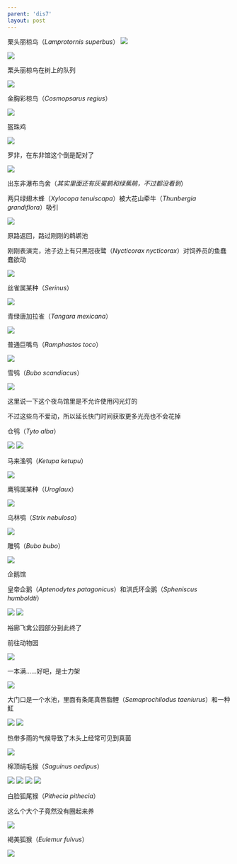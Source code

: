 ```yaml
---
parent: 'dis7'
layout: post
---
```

栗头丽椋鸟（<i>Lamprotornis superbus</i>）
<img class='disc' src='https://lykoseremos.github.io/gmalb-01/dis7/154.jpg'>

<img class='disc' src='https://lykoseremos.github.io/gmalb-01/dis7/159.jpg'>

栗头丽椋鸟在树上的队列

<img class='disc' src='https://lykoseremos.github.io/gmalb-01/dis7/157.jpg'>

金胸彩椋鸟（<i>Cosmopsarus regius</i>）

<img class='disc' src='https://lykoseremos.github.io/gmalb-01/dis7/155.jpg'>

盔珠鸡

<img class='disc' src='https://lykoseremos.github.io/gmalb-01/dis7/156.jpg'>

罗非，在东非馆这个倒是配对了

<img class='disc' src='https://lykoseremos.github.io/gmalb-01/dis7/158.jpg'>

出东非瀑布鸟舍（<i>其实里面还有灰冕鹤和绿蕉鹃，不过都没看到</i>）

两只绿翅木蜂（<i>Xylocopa tenuiscapa</i>）被大花山牵牛（<i>Thunbergia grandiflora</i>）吸引

<img class='disc' src='https://lykoseremos.github.io/gmalb-01/dis7/160.jpg'>

原路返回，路过刚刚的鹈鹕池

刚刚表演完，池子边上有只黑冠夜鹭（<i>Nycticorax nycticorax</i>）对饲养员的鱼蠢蠢欲动

<img class='disc' src='https://lykoseremos.github.io/gmalb-01/dis7/161.jpg'>

丝雀属某种（<i>Serinus</i>）

<img class='disc' src='https://lykoseremos.github.io/gmalb-01/dis7/162.jpg'>

青绿唐加拉雀（<i>Tangara mexicana</i>）

<img class='disc' src='https://lykoseremos.github.io/gmalb-01/dis7/163.jpg'>

普通巨嘴鸟（<i>Ramphastos toco</i>）

<img class='disc' src='https://lykoseremos.github.io/gmalb-01/dis7/164.jpg'>

雪鸮（<i>Bubo scandiacus</i>）

<img class='disc' src='https://lykoseremos.github.io/gmalb-01/dis7/165.jpg'>

这里说一下这个夜鸟馆里是不允许使用闪光灯的

不过这些鸟不爱动，所以延长快门时间获取更多光亮也不会花掉

仓鸮（<i>Tyto alba</i>）

<img class='disc' src='https://lykoseremos.github.io/gmalb-01/dis7/166.jpg'>

<img class='disc' src='https://lykoseremos.github.io/gmalb-01/dis7/167.jpg'>

马来渔鸮（<i>Ketupa ketupu</i>）

<img class='disc' src='https://lykoseremos.github.io/gmalb-01/dis7/168.jpg'>

鹰鸮属某种（<i>Uroglaux</i>）

<img class='disc' src='https://lykoseremos.github.io/gmalb-01/dis7/169.jpg'>

乌林鸮（<i>Strix nebulosa</i>）

<img class='disc' src='https://lykoseremos.github.io/gmalb-01/dis7/170.jpg'>

雕鸮（<i>Bubo bubo</i>）

<img class='disc' src='https://lykoseremos.github.io/gmalb-01/dis7/171.jpg'>

企鹅馆

皇帝企鹅（<i>Aptenodytes patagonicus</i>）和洪氏环企鹅（<i>Spheniscus humboldti</i>）

<img class='disc' src='https://lykoseremos.github.io/gmalb-01/dis7/172.jpg'>

<img class='disc' src='https://lykoseremos.github.io/gmalb-01/dis7/173.jpg'>

裕廊飞禽公园部分到此终了

前往动物园

<img class='disc' src='https://lykoseremos.github.io/gmalb-01/dis7/174.jpg'>

一本满……好吧，是士力架

<img class='disc' src='https://lykoseremos.github.io/gmalb-01/dis7/175.jpg'>

大门口是一个水池，里面有条尾真唇脂鲤（<i>Semaprochilodus taeniurus</i>）和一种魟

<img class='disc' src='https://lykoseremos.github.io/gmalb-01/dis7/176.jpg'>

<img class='disc' src='https://lykoseremos.github.io/gmalb-01/dis7/177.jpg'>

热带多雨的气候导致了木头上经常可见到真菌

<img class='disc' src='https://lykoseremos.github.io/gmalb-01/dis7/178.jpg'>

棉顶绢毛猴（<i>Saguinus oedipus</i>）

<img class='disc' src='https://lykoseremos.github.io/gmalb-01/dis7/179.jpg'>

<img class='disc' src='https://lykoseremos.github.io/gmalb-01/dis7/180.jpg'>

<img class='disc' src='https://lykoseremos.github.io/gmalb-01/dis7/181.jpg'>

<img class='disc' src='https://lykoseremos.github.io/gmalb-01/dis7/182.jpg'>

白脸狐尾猴（<i>Pithecia pithecia</i>）

这么个大个子竟然没有圈起来养

<img class='disc' src='https://lykoseremos.github.io/gmalb-01/dis7/183.jpg'>

褐美狐猴（<i>Eulemur fulvus</i>）

<img class='disc' src='https://lykoseremos.github.io/gmalb-01/dis7/184.jpg'>
